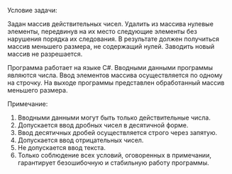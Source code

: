 Условие задачи:

Задан массив действительных чисел. Удалить из массива нулевые элементы, передвинув на их место следующие элементы без нарушения порядка их следования. В результате должен получиться массив меньшего размера, не содержащий нулей. Заводить новый массив не разрешается.

Программа работает на языке С#. Вводными данными программы являются числа. Ввод элементов массива осуществляется по одному на строчку. На выходе программы представлен обработанный массив меньшего размера.

Примечание:

1) Вводными данными могут быть только действительные числа.
2) Допускается ввод дробных чисел в десятичной форме.
3) Ввод десятичных дробей осуществляется строго через запятую.
4) Допускается ввод отрицательных чисел.
5) Не допускается ввод текста.
6) Только соблюдение всех условий, оговоренных в примечании, гарантирует безошибочную и стабильную работу программы.
